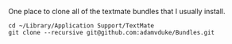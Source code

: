 One place to clone all of the textmate bundles that I usually install.

	cd ~/Library/Application Support/TextMate
	git clone --recursive git@github.com:adamvduke/Bundles.git